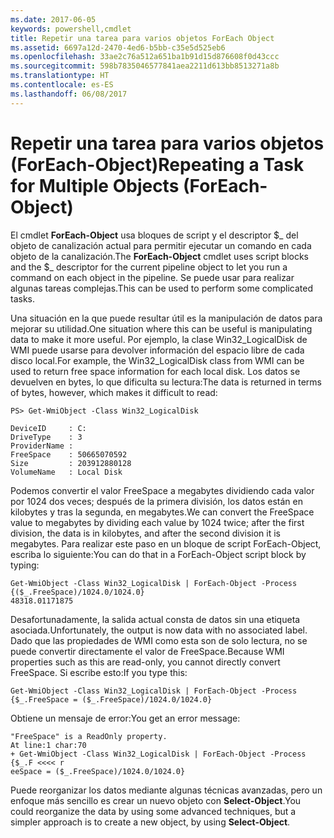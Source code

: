 ```yaml
---
ms.date: 2017-06-05
keywords: powershell,cmdlet
title: Repetir una tarea para varios objetos ForEach Object
ms.assetid: 6697a12d-2470-4ed6-b5bb-c35e5d525eb6
ms.openlocfilehash: 33ae2c76a512a651ba1b91d15d876608f0d43ccc
ms.sourcegitcommit: 598b7835046577841aea2211d613bb8513271a8b
ms.translationtype: HT
ms.contentlocale: es-ES
ms.lasthandoff: 06/08/2017
---
```

# <a name="repeating-a-task-for-multiple-objects-foreach-object"></a><span data-ttu-id="bb532-103">Repetir una tarea para varios objetos (ForEach-Object)</span><span class="sxs-lookup"><span data-stu-id="bb532-103">Repeating a Task for Multiple Objects (ForEach-Object)</span></span>
<span data-ttu-id="bb532-104">El cmdlet **ForEach-Object** usa bloques de script y el descriptor $_ del objeto de canalización actual para permitir ejecutar un comando en cada objeto de la canalización.</span><span class="sxs-lookup"><span data-stu-id="bb532-104">The **ForEach-Object** cmdlet uses script blocks and the $_ descriptor for the current pipeline object to let you run a command on each object in the pipeline.</span></span> <span data-ttu-id="bb532-105">Se puede usar para realizar algunas tareas complejas.</span><span class="sxs-lookup"><span data-stu-id="bb532-105">This can be used to perform some complicated tasks.</span></span>

<span data-ttu-id="bb532-106">Una situación en la que puede resultar útil es la manipulación de datos para mejorar su utilidad.</span><span class="sxs-lookup"><span data-stu-id="bb532-106">One situation where this can be useful is manipulating data to make it more useful.</span></span> <span data-ttu-id="bb532-107">Por ejemplo, la clase Win32_LogicalDisk de WMI puede usarse para devolver información del espacio libre de cada disco local.</span><span class="sxs-lookup"><span data-stu-id="bb532-107">For example, the Win32_LogicalDisk class from WMI can be used to return free space information for each local disk.</span></span> <span data-ttu-id="bb532-108">Los datos se devuelven en bytes, lo que dificulta su lectura:</span><span class="sxs-lookup"><span data-stu-id="bb532-108">The data is returned in terms of bytes, however, which makes it difficult to read:</span></span>

```
PS> Get-WmiObject -Class Win32_LogicalDisk

DeviceID     : C:
DriveType    : 3
ProviderName :
FreeSpace    : 50665070592
Size         : 203912880128
VolumeName   : Local Disk
```

<span data-ttu-id="bb532-109">Podemos convertir el valor FreeSpace a megabytes dividiendo cada valor por 1024 dos veces; después de la primera división, los datos están en kilobytes y tras la segunda, en megabytes.</span><span class="sxs-lookup"><span data-stu-id="bb532-109">We can convert the FreeSpace value to megabytes by dividing each value by 1024 twice; after the first division, the data is in kilobytes, and after the second division it is megabytes.</span></span> <span data-ttu-id="bb532-110">Para realizar este paso en un bloque de script ForEach-Object, escriba lo siguiente:</span><span class="sxs-lookup"><span data-stu-id="bb532-110">You can do that in a ForEach-Object script block by typing:</span></span>

```
Get-WmiObject -Class Win32_LogicalDisk | ForEach-Object -Process {($_.FreeSpace)/1024.0/1024.0}
48318.01171875
```

<span data-ttu-id="bb532-111">Desafortunadamente, la salida actual consta de datos sin una etiqueta asociada.</span><span class="sxs-lookup"><span data-stu-id="bb532-111">Unfortunately, the output is now data with no associated label.</span></span> <span data-ttu-id="bb532-112">Dado que las propiedades de WMI como esta son de solo lectura, no se puede convertir directamente el valor de FreeSpace.</span><span class="sxs-lookup"><span data-stu-id="bb532-112">Because WMI properties such as this are read-only, you cannot directly convert FreeSpace.</span></span> <span data-ttu-id="bb532-113">Si escribe esto:</span><span class="sxs-lookup"><span data-stu-id="bb532-113">If you type this:</span></span>

```
Get-WmiObject -Class Win32_LogicalDisk | ForEach-Object -Process {$_.FreeSpace = ($_.FreeSpace)/1024.0/1024.0}
```

<span data-ttu-id="bb532-114">Obtiene un mensaje de error:</span><span class="sxs-lookup"><span data-stu-id="bb532-114">You get an error message:</span></span>

```
"FreeSpace" is a ReadOnly property.
At line:1 char:70
+ Get-WmiObject -Class Win32_LogicalDisk | ForEach-Object -Process {$_.F <<<< r
eeSpace = ($_.FreeSpace)/1024.0/1024.0}
```

<span data-ttu-id="bb532-115">Puede reorganizar los datos mediante algunas técnicas avanzadas, pero un enfoque más sencillo es crear un nuevo objeto con **Select-Object**.</span><span class="sxs-lookup"><span data-stu-id="bb532-115">You could reorganize the data by using some advanced techniques, but a simpler approach is to create a new object, by using **Select-Object**.</span></span>

